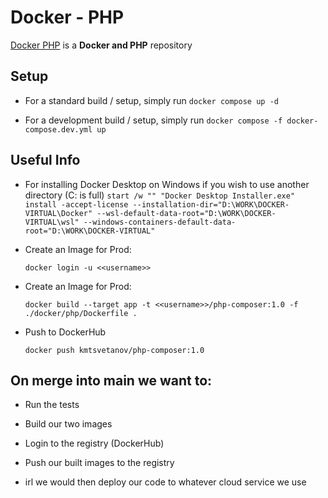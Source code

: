 # Docker - PHP

[Docker PHP][1] is a **Docker and PHP** repository


Setup
------------

* For a standard build / setup, simply run
``docker compose up -d ``
  

* For a development build / setup, simply run
``docker compose -f docker-compose.dev.yml up``





Useful Info
------------
* For installing Docker Desktop on Windows if you wish to use another directory (C: is full)
  ``start /w "" "Docker Desktop Installer.exe" install -accept-license --installation-dir="D:\WORK\DOCKER-VIRTUAL\Docker" --wsl-default-data-root="D:\WORK\DOCKER-VIRTUAL\wsl" --windows-containers-default-data-root="D:\WORK\DOCKER-VIRTUAL"``


* Create an Image for Prod:
  
  ``docker login -u <<username>>`` 


* Create an Image for Prod:

  ``docker build --target app -t <<username>>/php-composer:1.0 -f ./docker/php/Dockerfile .``


* Push to DockerHub

  ``docker push kmtsvetanov/php-composer:1.0``





On merge into main we want to:
------------
* Run the tests
* Build our two images
* Login to the registry (DockerHub)
* Push our built images to the registry


* irl we would then deploy our code to whatever cloud service we use


[1]: https://github.com/KMTsvetanov/Setup



